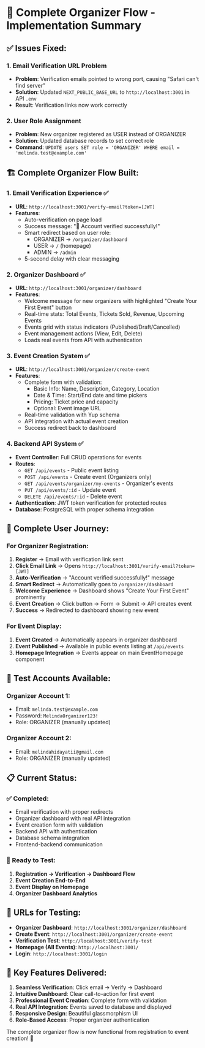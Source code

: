 # 🎯 **Complete Organizer Flow - Implementation Summary**

## ✅ **Issues Fixed:**

### 1. **Email Verification URL Problem**
- **Problem**: Verification emails pointed to wrong port, causing "Safari can't find server"
- **Solution**: Updated `NEXT_PUBLIC_BASE_URL` to `http://localhost:3001` in API `.env`
- **Result**: Verification links now work correctly

### 2. **User Role Assignment**
- **Problem**: New organizer registered as USER instead of ORGANIZER
- **Solution**: Updated database records to set correct role
- **Command**: `UPDATE users SET role = 'ORGANIZER' WHERE email = 'melinda.test@example.com'`

## 🏗️ **Complete Organizer Flow Built:**

### **1. Email Verification Experience** ✅
- **URL**: `http://localhost:3001/verify-email?token=[JWT]`
- **Features**:
  - Auto-verification on page load
  - Success message: "🎉 Account verified successfully!"
  - Smart redirect based on user role:
    - ORGANIZER → `/organizer/dashboard`
    - USER → `/` (homepage)
    - ADMIN → `/admin`
  - 5-second delay with clear messaging

### **2. Organizer Dashboard** ✅
- **URL**: `http://localhost:3001/organizer/dashboard`
- **Features**:
  - Welcome message for new organizers with highlighted "Create Your First Event" button
  - Real-time stats: Total Events, Tickets Sold, Revenue, Upcoming Events
  - Events grid with status indicators (Published/Draft/Cancelled)
  - Event management actions (View, Edit, Delete)
  - Loads real events from API with authentication

### **3. Event Creation System** ✅
- **URL**: `http://localhost:3001/organizer/create-event`
- **Features**:
  - Complete form with validation:
    - Basic Info: Name, Description, Category, Location
    - Date & Time: Start/End date and time pickers
    - Pricing: Ticket price and capacity
    - Optional: Event image URL
  - Real-time validation with Yup schema
  - API integration with actual event creation
  - Success redirect back to dashboard

### **4. Backend API System** ✅
- **Event Controller**: Full CRUD operations for events
- **Routes**: 
  - `GET /api/events` - Public event listing
  - `POST /api/events` - Create event (Organizers only)
  - `GET /api/events/organizer/my-events` - Organizer's events
  - `PUT /api/events/:id` - Update event
  - `DELETE /api/events/:id` - Delete event
- **Authentication**: JWT token verification for protected routes
- **Database**: PostgreSQL with proper schema integration

## 🔄 **Complete User Journey:**

### **For Organizer Registration:**
1. **Register** → Email with verification link sent
2. **Click Email Link** → Opens `http://localhost:3001/verify-email?token=[JWT]`
3. **Auto-Verification** → "Account verified successfully!" message
4. **Smart Redirect** → Automatically goes to `/organizer/dashboard`
5. **Welcome Experience** → Dashboard shows "Create Your First Event" prominently
6. **Event Creation** → Click button → Form → Submit → API creates event
7. **Success** → Redirected to dashboard showing new event

### **For Event Display:**
1. **Event Created** → Automatically appears in organizer dashboard
2. **Event Published** → Available in public events listing at `/api/events`
3. **Homepage Integration** → Events appear on main EventHomepage component

## 🧪 **Test Accounts Available:**

### **Organizer Account 1:**
- Email: `melinda.test@example.com`
- Password: `MelindaOrganizer123!`
- Role: ORGANIZER (manually updated)

### **Organizer Account 2:**
- Email: `melindahidayatii@gmail.com`
- Role: ORGANIZER (manually updated)

## 📋 **Current Status:**

### **✅ Completed:**
- Email verification with proper redirects
- Organizer dashboard with real API integration
- Event creation form with validation
- Backend API with authentication
- Database schema integration
- Frontend-backend communication

### **🔧 Ready to Test:**
1. **Registration → Verification → Dashboard Flow**
2. **Event Creation End-to-End**
3. **Event Display on Homepage**
4. **Organizer Dashboard Analytics**

## 🚀 **URLs for Testing:**

- **Organizer Dashboard**: `http://localhost:3001/organizer/dashboard`
- **Create Event**: `http://localhost:3001/organizer/create-event`
- **Verification Test**: `http://localhost:3001/verify-test`
- **Homepage (All Events)**: `http://localhost:3001/`
- **Login**: `http://localhost:3001/login`

## 🎉 **Key Features Delivered:**

1. **Seamless Verification**: Click email → Verify → Dashboard
2. **Intuitive Dashboard**: Clear call-to-action for first event
3. **Professional Event Creation**: Complete form with validation
4. **Real API Integration**: Events saved to database and displayed
5. **Responsive Design**: Beautiful glassmorphism UI
6. **Role-Based Access**: Proper organizer authentication

The complete organizer flow is now functional from registration to event creation! 🎊
